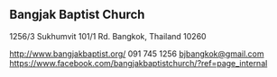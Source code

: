 ## Bangjak Baptist Church
1256/3 Sukhumvit 101/1 Rd.
Bangkok, Thailand 10260

http://www.bangjakbaptist.org/
091 745 1256
bjbangkok@gmail.com
https://www.facebook.com/bangjakbaptistchurch/?ref=page_internal


